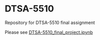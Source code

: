 # DTSA-5510
Repository for DTSA-5510 final assignment

Please see [DTSA-5510_final_project.ipynb](./DTSA-5510_final_project.ipynb)
